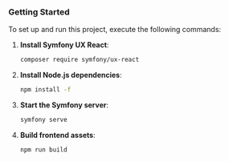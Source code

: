 ### Getting Started

To set up and run this project, execute the following commands:

1. **Install Symfony UX React**:
   ```bash
   composer require symfony/ux-react
   ```

2. **Install Node.js dependencies**:
   ```bash
   npm install -f
   ```

3. **Start the Symfony server**:
   ```bash
   symfony serve
   ```

4. **Build frontend assets**:
   ```bash
   npm run build
   ```
